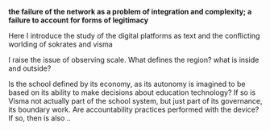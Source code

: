 
**the failure of the network as a problem of integration and complexity; a failure to account for forms of legitimacy**


Here I introduce the study of the digital platforms as text and the conflicting worlding of sokrates and visma

I raise the issue of observing scale. What defines the region? what is inside and outside?

Is the school defined by its economy, as its autonomy is imagined to be based on its ability to make decisions about education technology? If so is Visma not actually part of the school system, but just part of its governance, its boundary work. Are accountability practices performed with the device? If so, then is also ..

